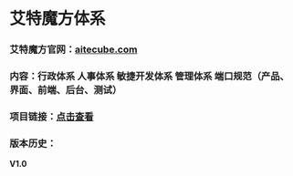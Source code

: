 # 艾特魔方体系

### 艾特魔方官网：[aitecube.com](http://www.aitecube.com/)

### 内容：行政体系 人事体系 敏捷开发体系 管理体系 端口规范（产品、界面、前端、后台、测试）

### 项目链接：[点击查看](http://www.aitecube.com/guide/#g=1&p=%E9%A1%B9%E7%9B%AE%E6%B5%81%E7%A8%8B)

### 版本历史：

**V1.0**

  
